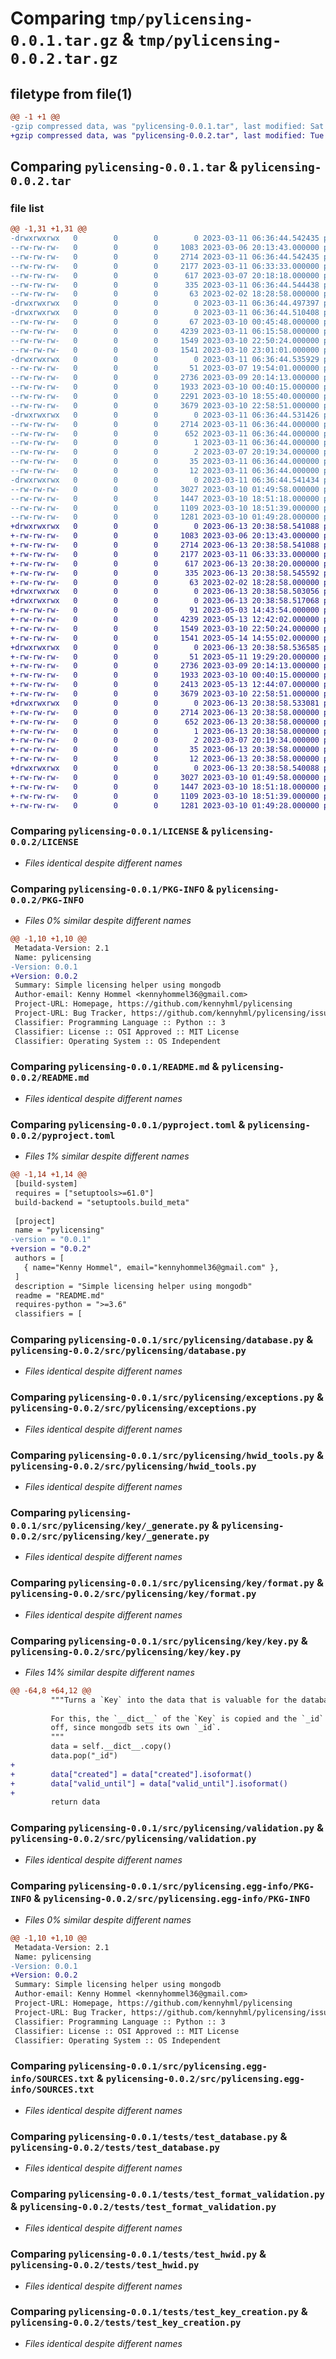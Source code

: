 # Comparing `tmp/pylicensing-0.0.1.tar.gz` & `tmp/pylicensing-0.0.2.tar.gz`

## filetype from file(1)

```diff
@@ -1 +1 @@
-gzip compressed data, was "pylicensing-0.0.1.tar", last modified: Sat Mar 11 06:36:44 2023, max compression
+gzip compressed data, was "pylicensing-0.0.2.tar", last modified: Tue Jun 13 20:38:58 2023, max compression
```

## Comparing `pylicensing-0.0.1.tar` & `pylicensing-0.0.2.tar`

### file list

```diff
@@ -1,31 +1,31 @@
-drwxrwxrwx   0        0        0        0 2023-03-11 06:36:44.542435 pylicensing-0.0.1/
--rw-rw-rw-   0        0        0     1083 2023-03-06 20:13:43.000000 pylicensing-0.0.1/LICENSE
--rw-rw-rw-   0        0        0     2714 2023-03-11 06:36:44.542435 pylicensing-0.0.1/PKG-INFO
--rw-rw-rw-   0        0        0     2177 2023-03-11 06:33:33.000000 pylicensing-0.0.1/README.md
--rw-rw-rw-   0        0        0      617 2023-03-07 20:18:18.000000 pylicensing-0.0.1/pyproject.toml
--rw-rw-rw-   0        0        0      335 2023-03-11 06:36:44.544438 pylicensing-0.0.1/setup.cfg
--rw-rw-rw-   0        0        0       63 2023-02-02 18:28:58.000000 pylicensing-0.0.1/setup.py
-drwxrwxrwx   0        0        0        0 2023-03-11 06:36:44.497397 pylicensing-0.0.1/src/
-drwxrwxrwx   0        0        0        0 2023-03-11 06:36:44.510408 pylicensing-0.0.1/src/pylicensing/
--rw-rw-rw-   0        0        0       67 2023-03-10 00:45:48.000000 pylicensing-0.0.1/src/pylicensing/__init__.py
--rw-rw-rw-   0        0        0     4239 2023-03-11 06:15:58.000000 pylicensing-0.0.1/src/pylicensing/database.py
--rw-rw-rw-   0        0        0     1549 2023-03-10 22:50:24.000000 pylicensing-0.0.1/src/pylicensing/exceptions.py
--rw-rw-rw-   0        0        0     1541 2023-03-10 23:01:01.000000 pylicensing-0.0.1/src/pylicensing/hwid_tools.py
-drwxrwxrwx   0        0        0        0 2023-03-11 06:36:44.535929 pylicensing-0.0.1/src/pylicensing/key/
--rw-rw-rw-   0        0        0       51 2023-03-07 19:54:01.000000 pylicensing-0.0.1/src/pylicensing/key/__init__.py
--rw-rw-rw-   0        0        0     2736 2023-03-09 20:14:13.000000 pylicensing-0.0.1/src/pylicensing/key/_generate.py
--rw-rw-rw-   0        0        0     1933 2023-03-10 00:40:15.000000 pylicensing-0.0.1/src/pylicensing/key/format.py
--rw-rw-rw-   0        0        0     2291 2023-03-10 18:55:40.000000 pylicensing-0.0.1/src/pylicensing/key/key.py
--rw-rw-rw-   0        0        0     3679 2023-03-10 22:58:51.000000 pylicensing-0.0.1/src/pylicensing/validation.py
-drwxrwxrwx   0        0        0        0 2023-03-11 06:36:44.531426 pylicensing-0.0.1/src/pylicensing.egg-info/
--rw-rw-rw-   0        0        0     2714 2023-03-11 06:36:44.000000 pylicensing-0.0.1/src/pylicensing.egg-info/PKG-INFO
--rw-rw-rw-   0        0        0      652 2023-03-11 06:36:44.000000 pylicensing-0.0.1/src/pylicensing.egg-info/SOURCES.txt
--rw-rw-rw-   0        0        0        1 2023-03-11 06:36:44.000000 pylicensing-0.0.1/src/pylicensing.egg-info/dependency_links.txt
--rw-rw-rw-   0        0        0        2 2023-03-07 20:19:34.000000 pylicensing-0.0.1/src/pylicensing.egg-info/not-zip-safe
--rw-rw-rw-   0        0        0       35 2023-03-11 06:36:44.000000 pylicensing-0.0.1/src/pylicensing.egg-info/requires.txt
--rw-rw-rw-   0        0        0       12 2023-03-11 06:36:44.000000 pylicensing-0.0.1/src/pylicensing.egg-info/top_level.txt
-drwxrwxrwx   0        0        0        0 2023-03-11 06:36:44.541434 pylicensing-0.0.1/tests/
--rw-rw-rw-   0        0        0     3027 2023-03-10 01:49:58.000000 pylicensing-0.0.1/tests/test_database.py
--rw-rw-rw-   0        0        0     1447 2023-03-10 18:51:18.000000 pylicensing-0.0.1/tests/test_format_validation.py
--rw-rw-rw-   0        0        0     1109 2023-03-10 18:51:39.000000 pylicensing-0.0.1/tests/test_hwid.py
--rw-rw-rw-   0        0        0     1281 2023-03-10 01:49:28.000000 pylicensing-0.0.1/tests/test_key_creation.py
+drwxrwxrwx   0        0        0        0 2023-06-13 20:38:58.541088 pylicensing-0.0.2/
+-rw-rw-rw-   0        0        0     1083 2023-03-06 20:13:43.000000 pylicensing-0.0.2/LICENSE
+-rw-rw-rw-   0        0        0     2714 2023-06-13 20:38:58.541088 pylicensing-0.0.2/PKG-INFO
+-rw-rw-rw-   0        0        0     2177 2023-03-11 06:33:33.000000 pylicensing-0.0.2/README.md
+-rw-rw-rw-   0        0        0      617 2023-06-13 20:38:20.000000 pylicensing-0.0.2/pyproject.toml
+-rw-rw-rw-   0        0        0      335 2023-06-13 20:38:58.545592 pylicensing-0.0.2/setup.cfg
+-rw-rw-rw-   0        0        0       63 2023-02-02 18:28:58.000000 pylicensing-0.0.2/setup.py
+drwxrwxrwx   0        0        0        0 2023-06-13 20:38:58.503056 pylicensing-0.0.2/src/
+drwxrwxrwx   0        0        0        0 2023-06-13 20:38:58.517068 pylicensing-0.0.2/src/pylicensing/
+-rw-rw-rw-   0        0        0       91 2023-05-03 14:43:54.000000 pylicensing-0.0.2/src/pylicensing/__init__.py
+-rw-rw-rw-   0        0        0     4239 2023-05-13 12:42:02.000000 pylicensing-0.0.2/src/pylicensing/database.py
+-rw-rw-rw-   0        0        0     1549 2023-03-10 22:50:24.000000 pylicensing-0.0.2/src/pylicensing/exceptions.py
+-rw-rw-rw-   0        0        0     1541 2023-05-14 14:55:02.000000 pylicensing-0.0.2/src/pylicensing/hwid_tools.py
+drwxrwxrwx   0        0        0        0 2023-06-13 20:38:58.536585 pylicensing-0.0.2/src/pylicensing/key/
+-rw-rw-rw-   0        0        0       51 2023-05-11 19:29:20.000000 pylicensing-0.0.2/src/pylicensing/key/__init__.py
+-rw-rw-rw-   0        0        0     2736 2023-03-09 20:14:13.000000 pylicensing-0.0.2/src/pylicensing/key/_generate.py
+-rw-rw-rw-   0        0        0     1933 2023-03-10 00:40:15.000000 pylicensing-0.0.2/src/pylicensing/key/format.py
+-rw-rw-rw-   0        0        0     2413 2023-05-13 12:44:07.000000 pylicensing-0.0.2/src/pylicensing/key/key.py
+-rw-rw-rw-   0        0        0     3679 2023-03-10 22:58:51.000000 pylicensing-0.0.2/src/pylicensing/validation.py
+drwxrwxrwx   0        0        0        0 2023-06-13 20:38:58.533081 pylicensing-0.0.2/src/pylicensing.egg-info/
+-rw-rw-rw-   0        0        0     2714 2023-06-13 20:38:58.000000 pylicensing-0.0.2/src/pylicensing.egg-info/PKG-INFO
+-rw-rw-rw-   0        0        0      652 2023-06-13 20:38:58.000000 pylicensing-0.0.2/src/pylicensing.egg-info/SOURCES.txt
+-rw-rw-rw-   0        0        0        1 2023-06-13 20:38:58.000000 pylicensing-0.0.2/src/pylicensing.egg-info/dependency_links.txt
+-rw-rw-rw-   0        0        0        2 2023-03-07 20:19:34.000000 pylicensing-0.0.2/src/pylicensing.egg-info/not-zip-safe
+-rw-rw-rw-   0        0        0       35 2023-06-13 20:38:58.000000 pylicensing-0.0.2/src/pylicensing.egg-info/requires.txt
+-rw-rw-rw-   0        0        0       12 2023-06-13 20:38:58.000000 pylicensing-0.0.2/src/pylicensing.egg-info/top_level.txt
+drwxrwxrwx   0        0        0        0 2023-06-13 20:38:58.540088 pylicensing-0.0.2/tests/
+-rw-rw-rw-   0        0        0     3027 2023-03-10 01:49:58.000000 pylicensing-0.0.2/tests/test_database.py
+-rw-rw-rw-   0        0        0     1447 2023-03-10 18:51:18.000000 pylicensing-0.0.2/tests/test_format_validation.py
+-rw-rw-rw-   0        0        0     1109 2023-03-10 18:51:39.000000 pylicensing-0.0.2/tests/test_hwid.py
+-rw-rw-rw-   0        0        0     1281 2023-03-10 01:49:28.000000 pylicensing-0.0.2/tests/test_key_creation.py
```

### Comparing `pylicensing-0.0.1/LICENSE` & `pylicensing-0.0.2/LICENSE`

 * *Files identical despite different names*

### Comparing `pylicensing-0.0.1/PKG-INFO` & `pylicensing-0.0.2/PKG-INFO`

 * *Files 0% similar despite different names*

```diff
@@ -1,10 +1,10 @@
 Metadata-Version: 2.1
 Name: pylicensing
-Version: 0.0.1
+Version: 0.0.2
 Summary: Simple licensing helper using mongodb
 Author-email: Kenny Hommel <kennyhommel36@gmail.com>
 Project-URL: Homepage, https://github.com/kennyhml/pylicensing
 Project-URL: Bug Tracker, https://github.com/kennyhml/pylicensing/issues
 Classifier: Programming Language :: Python :: 3
 Classifier: License :: OSI Approved :: MIT License
 Classifier: Operating System :: OS Independent
```

### Comparing `pylicensing-0.0.1/README.md` & `pylicensing-0.0.2/README.md`

 * *Files identical despite different names*

### Comparing `pylicensing-0.0.1/pyproject.toml` & `pylicensing-0.0.2/pyproject.toml`

 * *Files 1% similar despite different names*

```diff
@@ -1,14 +1,14 @@
 [build-system]
 requires = ["setuptools>=61.0"]
 build-backend = "setuptools.build_meta"
 
 [project]
 name = "pylicensing"
-version = "0.0.1"
+version = "0.0.2"
 authors = [
   { name="Kenny Hommel", email="kennyhommel36@gmail.com" },
 ]
 description = "Simple licensing helper using mongodb"
 readme = "README.md"
 requires-python = ">=3.6"
 classifiers = [
```

### Comparing `pylicensing-0.0.1/src/pylicensing/database.py` & `pylicensing-0.0.2/src/pylicensing/database.py`

 * *Files identical despite different names*

### Comparing `pylicensing-0.0.1/src/pylicensing/exceptions.py` & `pylicensing-0.0.2/src/pylicensing/exceptions.py`

 * *Files identical despite different names*

### Comparing `pylicensing-0.0.1/src/pylicensing/hwid_tools.py` & `pylicensing-0.0.2/src/pylicensing/hwid_tools.py`

 * *Files identical despite different names*

### Comparing `pylicensing-0.0.1/src/pylicensing/key/_generate.py` & `pylicensing-0.0.2/src/pylicensing/key/_generate.py`

 * *Files identical despite different names*

### Comparing `pylicensing-0.0.1/src/pylicensing/key/format.py` & `pylicensing-0.0.2/src/pylicensing/key/format.py`

 * *Files identical despite different names*

### Comparing `pylicensing-0.0.1/src/pylicensing/key/key.py` & `pylicensing-0.0.2/src/pylicensing/key/key.py`

 * *Files 14% similar despite different names*

```diff
@@ -64,8 +64,12 @@
         """Turns a `Key` into the data that is valuable for the database.
 
         For this, the `__dict__` of the `Key` is copied and the `_id` is popped
         off, since mongodb sets its own `_id`.
         """
         data = self.__dict__.copy()
         data.pop("_id")
+
+        data["created"] = data["created"].isoformat()
+        data["valid_until"] = data["valid_until"].isoformat()
+
         return data
```

### Comparing `pylicensing-0.0.1/src/pylicensing/validation.py` & `pylicensing-0.0.2/src/pylicensing/validation.py`

 * *Files identical despite different names*

### Comparing `pylicensing-0.0.1/src/pylicensing.egg-info/PKG-INFO` & `pylicensing-0.0.2/src/pylicensing.egg-info/PKG-INFO`

 * *Files 0% similar despite different names*

```diff
@@ -1,10 +1,10 @@
 Metadata-Version: 2.1
 Name: pylicensing
-Version: 0.0.1
+Version: 0.0.2
 Summary: Simple licensing helper using mongodb
 Author-email: Kenny Hommel <kennyhommel36@gmail.com>
 Project-URL: Homepage, https://github.com/kennyhml/pylicensing
 Project-URL: Bug Tracker, https://github.com/kennyhml/pylicensing/issues
 Classifier: Programming Language :: Python :: 3
 Classifier: License :: OSI Approved :: MIT License
 Classifier: Operating System :: OS Independent
```

### Comparing `pylicensing-0.0.1/src/pylicensing.egg-info/SOURCES.txt` & `pylicensing-0.0.2/src/pylicensing.egg-info/SOURCES.txt`

 * *Files identical despite different names*

### Comparing `pylicensing-0.0.1/tests/test_database.py` & `pylicensing-0.0.2/tests/test_database.py`

 * *Files identical despite different names*

### Comparing `pylicensing-0.0.1/tests/test_format_validation.py` & `pylicensing-0.0.2/tests/test_format_validation.py`

 * *Files identical despite different names*

### Comparing `pylicensing-0.0.1/tests/test_hwid.py` & `pylicensing-0.0.2/tests/test_hwid.py`

 * *Files identical despite different names*

### Comparing `pylicensing-0.0.1/tests/test_key_creation.py` & `pylicensing-0.0.2/tests/test_key_creation.py`

 * *Files identical despite different names*

